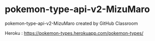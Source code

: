 # pokemon-type-api-v2-MizuMaro
pokemon-type-api-v2-MizuMaro created by GitHub Classroom

Heroku : https://pokemon-types.herokuapp.com/pokemon-types/
